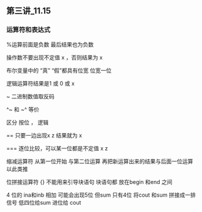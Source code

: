 ## 第三讲_11.15

### 运算符和表达式

%运算前面是负数  最后结果也为负数

操作数不要出现不定值 x ，否则结果为 x

布尔变量中的 “真” “假”都具有位宽 位宽一位

逻辑运算符结果是1 或 0 或 x

~ 二进制数值取反码

^~ 和 ~^ 等价

区分 按位 ， 逻辑

== 只要一边出现x z 结果就为 x

=== 逐位比较，可以某一位都是不定值 x z

缩减运算符 从第一位开始 与第二位运算 再把新运算出来的结果与后面一位运算 以此类推 

位拼接运算符 {} 不能用来引导块语句 块语句都 放在begin 和end 之间

4 位的 ina和inb 相加 可能会出现5位 但sum 只有4位 将cout 和sum 拼接成一排信号 低四位给sum 进位给 cout